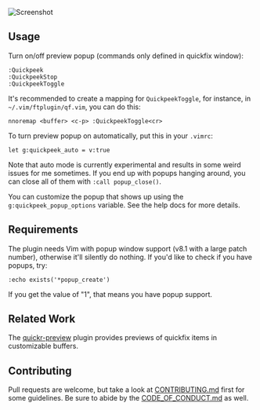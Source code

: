 ![Screenshot](http://i.andrewradev.com/88051d292a4314f88151f0887c845838.jpg)

## Usage

Turn on/off preview popup (commands only defined in quickfix window):

``` vim
:Quickpeek
:QuickpeekStop
:QuickpeekToggle
```

It's recommended to create a mapping for `QuickpeekToggle`, for instance, in `~/.vim/ftplugin/qf.vim`, you can do this:

``` vim
nnoremap <buffer> <c-p> :QuickpeekToggle<cr>
```

To turn preview popup on automatically, put this in your `.vimrc`:

``` vim
let g:quickpeek_auto = v:true
```

Note that auto mode is currently experimental and results in some weird issues for me sometimes. If you end up with popups hanging around, you can close all of them with `:call popup_close()`.

You can customize the popup that shows up using the `g:quickpeek_popup_options` variable. See the help docs for more details.

## Requirements

The plugin needs Vim with popup window support (v8.1 with a large patch number), otherwise it'll silently do nothing. If you'd like to check if you have popups, try:

``` vim
:echo exists('*popup_create')
```

If you get the value of "1", that means you have popup support.

## Related Work

The [quickr-preview](https://github.com/ronakg/quickr-preview.vim) plugin provides previews of quickfix items in customizable buffers.

## Contributing

Pull requests are welcome, but take a look at [CONTRIBUTING.md](https://github.com/AndrewRadev/quickpeek.vim/blob/master/CONTRIBUTING.md) first for some guidelines. Be sure to abide by the [CODE_OF_CONDUCT.md](https://github.com/AndrewRadev/quickpeek.vim/blob/master/CODE_OF_CONDUCT.md) as well.
